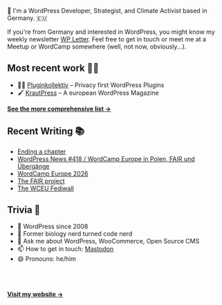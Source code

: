 👋 I'm a WordPress Developer, Strategist, and Climate Activist based in Germany. 🇪🇺

If you're from Germany and interested in WordPress, you might know my weekly newsletter [WP Letter](https://wpletter.de/). Feel free to get in touch or meet me at a Meetup or WordCamp somewhere (well, not now, obviously...).


## Most recent work 👷‍♂️

- 👨‍💻 [Pluginkollektiv](https://github.com/pluginkollektiv) – Privacy first WordPress Plugins
- 🖌️ [KrautPress](https://kraut.press) – A european WordPress Magazine

**[See the more comprehensive list &rarr;](https://simonkraft.com/what-i-do)**


## Recent Writing 📚

<!-- BLOG-POST-LIST:START -->
- [Ending a chapter](https://simon.blog/2025/ending-a-chapter/)
- [WordPress News #418 / WordCamp Europe in Polen, FAIR und Übergänge](https://feed.kraut.press/link/14399/17048339/418)
- [WordCamp Europe 2026](https://feed.kraut.press/link/23937/17046852/wordcamp-europe-2026)
- [The FAIR project](https://feed.kraut.press/link/23937/17046494/the-fair-project)
- [The WCEU Fediwall](https://feed.kraut.press/link/23937/17046077/the-wceu-fediwall)
<!-- BLOG-POST-LIST:END -->


## Trivia 🤪

- 👴 WordPress since 2008
- 🌱 Former biology nerd turned code nerd
- 💬 Ask me about WordPress, WooCommerce, Open Source CMS
- 📫 How to get in touch: [Mastodon](https://dewp.space/@simon)
- 😄 Pronouns: he/him

<br/><br/><br/>
**[Visit my website &rarr;](https://simonkraft.com/hi)**